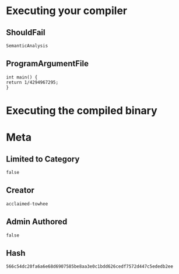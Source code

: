 # Executing your compiler

## ShouldFail

```
SemanticAnalysis
```

## ProgramArgumentFile

```
int main() {
return 1/4294967295;
}
```

# Executing the compiled binary

# Meta

## Limited to Category

```
false
```

## Creator

```
acclaimed-towhee
```

## Admin Authored

```
false
```

## Hash

```
566c54dc20fa6a6e68d6907585be8aa3e0c1bdd626cedf7572d447c5ededb2ee
```
